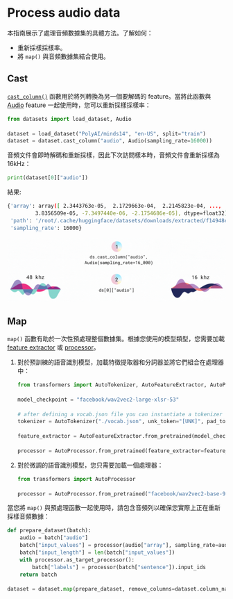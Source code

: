 # Process audio data

本指南展示了處理音頻數據集的具體方法。了解如何：

- 重新採樣採樣率。
- 將 `map()` 與音頻數據集結合使用。

## Cast

[`cast_column()`](https://huggingface.co/docs/datasets/v2.14.1/en/package_reference/main_classes#datasets.Dataset.cast_column) 函數用於將列轉換為另一個要解碼的 feature。當將此函數與 [Audio](https://huggingface.co/docs/datasets/v2.14.1/en/package_reference/main_classes#datasets.Audio) feature 一起使用時，您可以重新採樣採樣率：

```python
from datasets import load_dataset, Audio

dataset = load_dataset("PolyAI/minds14", "en-US", split="train")
dataset = dataset.cast_column("audio", Audio(sampling_rate=16000))
```

音頻文件會即時解碼和重新採樣，因此下次訪問樣本時，音頻文件會重新採樣為 16kHz：

```python
print(dataset[0]["audio"])
```

結果:

```bash
{'array': array([ 2.3443763e-05,  2.1729663e-04,  2.2145823e-04, ...,
         3.8356509e-05, -7.3497440e-06, -2.1754686e-05], dtype=float32),
 'path': '/root/.cache/huggingface/datasets/downloads/extracted/f14948e0e84be638dd7943ac36518a4cf3324e8b7aa331c5ab11541518e9368c/en-US~JOINT_ACCOUNT/602ba55abb1e6d0fbce92065.wav',
 'sampling_rate': 16000}
```

![](./assets/resample.gif)

## Map

`map()` 函數有助於一次性預處理整個數據集。根據您使用的模型類型，您需要加載 [feature extractor](https://huggingface.co/docs/transformers/model_doc/auto#transformers.AutoFeatureExtractor) 或 [processor](https://huggingface.co/docs/transformers/model_doc/auto#transformers.AutoProcessor)。

1. 對於預訓練的語音識別模型，加載特徵提取器和分詞器並將它們組合在處理器中：

    ```python
    from transformers import AutoTokenizer, AutoFeatureExtractor, AutoProcessor

    model_checkpoint = "facebook/wav2vec2-large-xlsr-53"

    # after defining a vocab.json file you can instantiate a tokenizer object:
    tokenizer = AutoTokenizer("./vocab.json", unk_token="[UNK]", pad_token="[PAD]", word_delimiter_token="|")

    feature_extractor = AutoFeatureExtractor.from_pretrained(model_checkpoint)

    processor = AutoProcessor.from_pretrained(feature_extractor=feature_extractor, tokenizer=tokenizer)
    ```

2. 對於微調的語音識別模型，您只需要加載一個處理器：

    ```python
    from transformers import AutoProcessor

    processor = AutoProcessor.from_pretrained("facebook/wav2vec2-base-960h")
    ```

當您將 `map()` 與預處理函數一起使用時，請包含音頻列以確保您實際上正在重新採樣音頻數據：

```python
def prepare_dataset(batch):
    audio = batch["audio"]
    batch["input_values"] = processor(audio["array"], sampling_rate=audio["sampling_rate"]).input_values[0]
    batch["input_length"] = len(batch["input_values"])
    with processor.as_target_processor():
        batch["labels"] = processor(batch["sentence"]).input_ids
    return batch
    
dataset = dataset.map(prepare_dataset, remove_columns=dataset.column_names)
```
